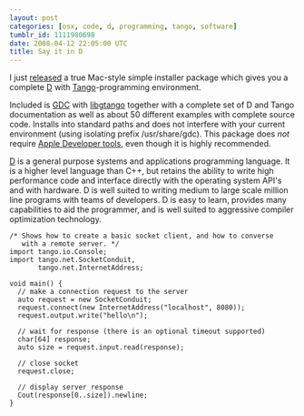 ```yaml
---
layout: post
categories: [osx, code, d, programming, tango, software]
tumblr_id: 1111980698  
date: 2008-04-12 22:05:00 UTC
title: Say it in D
---
```


I just <a href="http://trac.hunch.se/rasmus/wiki/GDC_with_Tango">released</a> a true Mac-style simple installer package which gives you a complete <a href="http://www.digitalmars.com/d/1.0/overview.html">D</a> with <a href="http://www.dsource.org/projects/tango/">Tango</a>-programming environment.

Included is <a href="http://dgcc.sourceforge.net/">GDC</a> with <a href="http://www.dsource.org/projects/tango/">libgtango</a> together with a complete set of D and Tango documentation as well as about 50 different examples with complete source code. Installs into standard paths and does not interfere with your current environment (using isolating prefix /usr/share/gdc). This package does <em>not</em> require <a href="http://developer.apple.com/tools/download/">Apple Developer tools</a>, even though it is highly recommended.

<a href="http://www.digitalmars.com/d/1.0/overview.html">D</a> is a general purpose systems and applications programming language. It is a higher level language than C++, but retains the ability to write high performance code and interface directly with the operating system API's and with hardware. D is well suited to writing medium to large scale million line programs with teams of developers. D is easy to learn, provides many capabilities to aid the programmer, and is well suited to aggressive compiler optimization technology.

    /* Shows how to create a basic socket client, and how to converse
       with a remote server. */
    import tango.io.Console;
    import tango.net.SocketConduit, 
           tango.net.InternetAddress;
    
    void main() {
      // make a connection request to the server
      auto request = new SocketConduit;
      request.connect(new InternetAddress("localhost", 8080));
      request.output.write("hello\n");
    
      // wait for response (there is an optional timeout supported)
      char[64] response;
      auto size = request.input.read(response);
    
      // close socket
      request.close;
    
      // display server response
      Cout(response[0..size]).newline;
    }
